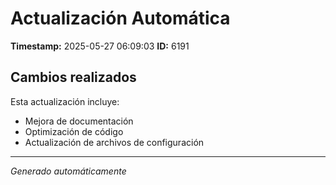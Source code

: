 # Actualización Automática

**Timestamp:** 2025-05-27 06:09:03
**ID:** 6191

## Cambios realizados

Esta actualización incluye:
- Mejora de documentación
- Optimización de código
- Actualización de archivos de configuración

---
*Generado automáticamente*
